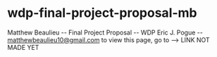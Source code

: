 # wdp-final-project-proposal-mb
Matthew Beaulieu -- Final Project Proposal -- WDP Eric J. Pogue -- matthewbeaulieu10@gmail.com
to view this page, go to --> LINK NOT MADE YET
